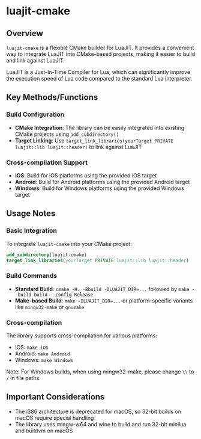 # luajit-cmake

## Overview

`luajit-cmake` is a flexible CMake builder for LuaJIT. It provides a convenient way to integrate LuaJIT into CMake-based projects, making it easier to build and link against LuaJIT.

LuaJIT is a Just-In-Time Compiler for Lua, which can significantly improve the execution speed of Lua code compared to the standard Lua interpreter.

## Key Methods/Functions

### Build Configuration

- **CMake Integration**: The library can be easily integrated into existing CMake projects using `add_subdirectory()`
- **Target Linking**: Use `target_link_libraries(yourTarget PRIVATE luajit::lib luajit::header)` to link against LuaJIT

### Cross-compilation Support

- **iOS**: Build for iOS platforms using the provided iOS target
- **Android**: Build for Android platforms using the provided Android target
- **Windows**: Build for Windows platforms using the provided Windows target

## Usage Notes

### Basic Integration

To integrate `luajit-cmake` into your CMake project:

```cmake
add_subdirectory(luajit-cmake)
target_link_libraries(yourTarget PRIVATE luajit::lib luajit::header)
```

### Build Commands

- **Standard Build**: `cmake -H. -Bbuild -DLUAJIT_DIR=...` followed by `make --build build --config Release`
- **Make-based Build**: `make -DLUAJIT_DIR=...` or platform-specific variants like `mingw32-make` or `gnumake`

### Cross-compilation

The library supports cross-compilation for various platforms:
- iOS: `make iOS`
- Android: `make Android`
- Windows: `make Windows`

Note: For Windows builds, when using mingw32-make, please change `\\` to `/` in file paths.

## Important Considerations

- The i386 architecture is deprecated for macOS, so 32-bit builds on macOS require special handling
- The library uses mingw-w64 and wine to build and run 32-bit minilua and buildvm on macOS